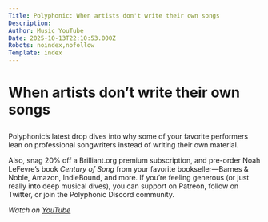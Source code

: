 ```yaml
---
Title: Polyphonic: When artists don't write their own songs
Description: 
Author: Music YouTube
Date: 2025-10-13T22:10:53.000Z
Robots: noindex,nofollow
Template: index
---
```

<h1>
  
  
  When artists don’t write their own songs
</h1>

<p>Polyphonic’s latest drop dives into why some of your favorite performers lean on professional songwriters instead of writing their own material.  </p>

<p>Also, snag 20% off a Brilliant.org premium subscription, and pre-order Noah LeFevre’s book <em>Century of Song</em> from your favorite bookseller—Barnes &amp; Noble, Amazon, IndieBound, and more. If you’re feeling generous (or just really into deep musical dives), you can support on Patreon, follow on Twitter, or join the Polyphonic Discord community.</p>

<p><em>Watch on <a href="https://www.youtube.com/watch?v=3H0nYCBO-DE" rel="noopener noreferrer">YouTube</a></em></p>


